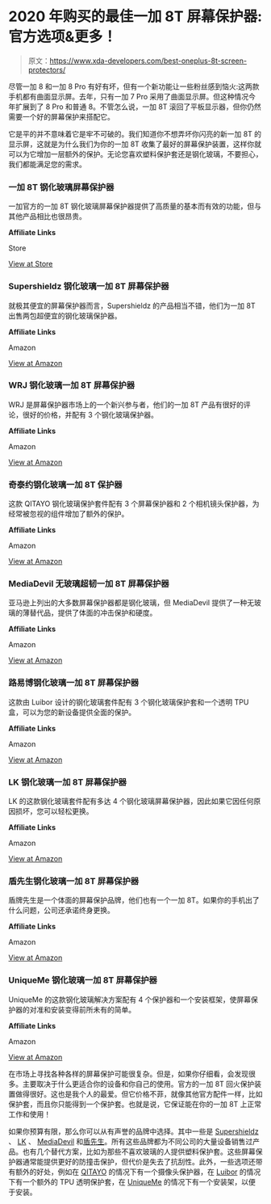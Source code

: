 # 2020 年购买的最佳一加 8T 屏幕保护器:官方选项&更多！

> 原文：<https://www.xda-developers.com/best-oneplus-8t-screen-protectors/>

尽管一加 8 和一加 8 Pro 有好有坏，但有一个新功能让一些粉丝感到恼火:这两款手机都有曲面显示屏。去年，只有一加 7 Pro 采用了曲面显示屏。但这种情况今年扩展到了 8 Pro 和普通 8。不管怎么说，一加 8T 滚回了平板显示器，但你仍然需要一个好的屏幕保护来搭配它。

它是平的并不意味着它是牢不可破的。我们知道你不想弄坏你闪亮的新一加 8T 的显示屏，这就是为什么我们为你的一加 8T 收集了最好的屏幕保护装置，这样你就可以为它增加一层额外的保护。无论您喜欢塑料保护套还是钢化玻璃，不要担心，我们都能满足您的需求。

### 一加 8T 钢化玻璃屏幕保护器

一加官方的一加 8T 钢化玻璃屏幕保护器提供了高质量的基本而有效的功能，但与其他产品相比也很昂贵。

**Affiliate Links**

Store

[View at Store](https://onepluscom.pxf.io/c/2233363/916678/12532?subId1=UUxdaUeUpU30359&subId2=exda&u=https%3A%2F%2Fwww.oneplus.com%2Fproduct%2Foneplus-8t-3d-tempered-glass-screen-protector)

### Supershieldz 钢化玻璃一加 8T 屏幕保护器

就极其便宜的屏幕保护器而言，Supershieldz 的产品相当不错，他们为一加 8T 出售两包超便宜的钢化玻璃保护器。

**Affiliate Links**

Amazon

[View at Amazon](https://www.amazon.com/Supershieldz-OnePlus-Tempered-Protector-Scratch/dp/B08HPQV22W/?tag=xda-kt6emnr-20&ascsubtag=UUxdaUeUpU30359&asc_refurl=https%3A%2F%2Fwww.xda-developers.com%2Fbest-oneplus-8t-screen-protectors%2F&asc_campaign=Short-Term)

### WRJ 钢化玻璃一加 8T 屏幕保护器

WRJ 是屏幕保护器市场上的一个新兴参与者，他们的一加 8T 产品有很好的评论，很好的价格，并配有 3 个钢化玻璃保护器。

**Affiliate Links**

Amazon

[View at Amazon](https://www.amazon.com/WRJ-Protector-Anti-Scratch-Anti-Fingerprint-No-Bubble/dp/B08HYRQ4WN/?tag=xda-kt6emnr-20&ascsubtag=UUxdaUeUpU30359&asc_refurl=https%3A%2F%2Fwww.xda-developers.com%2Fbest-oneplus-8t-screen-protectors%2F&asc_campaign=Short-Term)

### 奇泰约钢化玻璃一加 8T 保护器

这款 QITAYO 钢化玻璃保护套件配有 3 个屏幕保护器和 2 个相机镜头保护器，为经常被忽视的组件增加了额外的保护。

**Affiliate Links**

Amazon

[View at Amazon](https://www.amazon.com/QITAYO-Protector-Protectors-Anti-fingerprint-Anti-Scratch/dp/B08L3RZBSY/?tag=xda-kt6emnr-20&ascsubtag=UUxdaUeUpU30359&asc_refurl=https%3A%2F%2Fwww.xda-developers.com%2Fbest-oneplus-8t-screen-protectors%2F&asc_campaign=Short-Term)

### MediaDevil 无玻璃超韧一加 8T 屏幕保护器

亚马逊上列出的大多数屏幕保护器都是钢化玻璃，但 MediaDevil 提供了一种无玻璃的薄替代品，提供了体面的冲击保护和硬度。

**Affiliate Links**

Amazon

[View at Amazon](https://www.amazon.com/Protector-Tempered-Hardness-Scratch-Resistant-Bubble-Free/dp/B08L6JKWYS/?tag=xda-kt6emnr-20&ascsubtag=UUxdaUeUpU30359&asc_refurl=https%3A%2F%2Fwww.xda-developers.com%2Fbest-oneplus-8t-screen-protectors%2F&asc_campaign=Short-Term)

### 路易博钢化玻璃一加 8T 屏幕保护器

这款由 Luibor 设计的钢化玻璃套件配有 3 个钢化玻璃保护套和一个透明 TPU 盒，可以为您的新设备提供全面的保护。

**Affiliate Links**

Amazon

[View at Amazon](https://www.amazon.com/Luibor-Protector-Silicone-Anti-fingerprint-Anti-Scratch/dp/B08JV3Q5Q8/?tag=xda-kt6emnr-20&ascsubtag=UUxdaUeUpU30359&asc_refurl=https%3A%2F%2Fwww.xda-developers.com%2Fbest-oneplus-8t-screen-protectors%2F&asc_campaign=Short-Term)

### LK 钢化玻璃一加 8T 屏幕保护器

LK 的这款钢化玻璃套件配有多达 4 个钢化玻璃屏幕保护器，因此如果它因任何原因损坏，您可以轻松更换。

**Affiliate Links**

Amazon

[View at Amazon](https://www.amazon.com/Protector-Tempered-Hardness-Scratch-Resistant-Bubble-Free/dp/B08L6JKWYS/?tag=xda-kt6emnr-20&ascsubtag=UUxdaUeUpU30359&asc_refurl=https%3A%2F%2Fwww.xda-developers.com%2Fbest-oneplus-8t-screen-protectors%2F&asc_campaign=Short-Term)

### 盾先生钢化玻璃一加 8T 屏幕保护器

盾牌先生是一个体面的屏幕保护品牌，他们也有一个一加 8T。如果你的手机出了什么问题，公司还承诺终身更换。

**Affiliate Links**

Amazon

[View at Amazon](https://www.amazon.com/Mr-Shield-Tempered-Hardness-Protector-Replacement/dp/B08KGKK1ND/?tag=xda-kt6emnr-20&ascsubtag=UUxdaUeUpU30359&asc_refurl=https%3A%2F%2Fwww.xda-developers.com%2Fbest-oneplus-8t-screen-protectors%2F&asc_campaign=Short-Term)

### UniqueMe 钢化玻璃一加 8T 屏幕保护器

UniqueMe 的这款钢化玻璃解决方案配有 4 个保护器和一个安装框架，使屏幕保护器的对准和安装变得前所未有的简单。

**Affiliate Links**

Amazon

[View at Amazon](https://www.amazon.com/UniqueMe-Oneplus-8T-Installation-Anti-Scratch/dp/B08L7RHGDT/?tag=xda-kt6emnr-20&ascsubtag=UUxdaUeUpU30359&asc_refurl=https%3A%2F%2Fwww.xda-developers.com%2Fbest-oneplus-8t-screen-protectors%2F&asc_campaign=Short-Term)

在市场上寻找各种各样的屏幕保护可能很复杂。但是，如果你仔细看，会发现很多。主要取决于什么更适合你的设备和你自己的使用。官方的一加 8T 回火保护装置做得很好。这也是我个人的最爱。但它价格不菲，就像其他官方配件一样，比如保护套，而且你只能得到一个保护套。也就是说，它保证能在你的一加 8T 上正常工作和使用！

如果你预算有限，那么你可以从有声誉的品牌中选择。其中一些是 [Supershieldz](https://www.amazon.com/Supershieldz-OnePlus-Tempered-Protector-Scratch/dp/B08HPQV22W/?tag=xda-kt6emnr-20&ascsubtag=UUxdaUeUpU30359&asc_refurl=https%3A%2F%2Fwww.xda-developers.com%2Fbest-oneplus-8t-screen-protectors%2F&asc_campaign=Short-Term) 、 [LK](https://www.amazon.com/Protector-Tempered-Hardness-Scratch-Resistant-Bubble-Free/dp/B08L6JKWYS/?tag=xda-kt6emnr-20&ascsubtag=UUxdaUeUpU30359&asc_refurl=https%3A%2F%2Fwww.xda-developers.com%2Fbest-oneplus-8t-screen-protectors%2F&asc_campaign=Short-Term) 、 [MediaDevil](https://www.amazon.com/Protector-Tempered-Hardness-Scratch-Resistant-Bubble-Free/dp/B08L6JKWYS/?tag=xda-kt6emnr-20&ascsubtag=UUxdaUeUpU30359&asc_refurl=https%3A%2F%2Fwww.xda-developers.com%2Fbest-oneplus-8t-screen-protectors%2F&asc_campaign=Short-Term) 和[盾先生](https://www.amazon.com/Protector-Tempered-Hardness-Scratch-Resistant-Bubble-Free/dp/B08L6JKWYS/?tag=xda-kt6emnr-20&ascsubtag=UUxdaUeUpU30359&asc_refurl=https%3A%2F%2Fwww.xda-developers.com%2Fbest-oneplus-8t-screen-protectors%2F&asc_campaign=Short-Term)。所有这些品牌都为不同公司的大量设备销售过产品。也有几个替代方案，比如为那些不喜欢玻璃的人提供塑料保护套。这些屏幕保护器通常能提供更好的防撞击保护，但代价是失去了抗刮性。此外，一些选项还带有额外的好处，例如在 [QITAYO](https://www.amazon.com/QITAYO-Protector-Protectors-Anti-fingerprint-Anti-Scratch/dp/B08L3RZBSY/?tag=xda-kt6emnr-20&ascsubtag=UUxdaUeUpU30359&asc_refurl=https%3A%2F%2Fwww.xda-developers.com%2Fbest-oneplus-8t-screen-protectors%2F&asc_campaign=Short-Term) 的情况下有一个摄像头保护器，在 [Luibor](https://www.amazon.com/Luibor-Protector-Silicone-Anti-fingerprint-Anti-Scratch/dp/B08JV3Q5Q8/?tag=xda-kt6emnr-20&ascsubtag=UUxdaUeUpU30359&asc_refurl=https%3A%2F%2Fwww.xda-developers.com%2Fbest-oneplus-8t-screen-protectors%2F&asc_campaign=Short-Term) 的情况下有一个额外的 TPU 透明保护套，在 [UniqueMe](https://www.amazon.com/UniqueMe-Oneplus-8T-Installation-Anti-Scratch/dp/B08L7RHGDT/?tag=xda-kt6emnr-20&ascsubtag=UUxdaUeUpU30359&asc_refurl=https%3A%2F%2Fwww.xda-developers.com%2Fbest-oneplus-8t-screen-protectors%2F&asc_campaign=Short-Term) 的情况下有一个安装架，以便于安装。